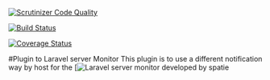 [![Scrutinizer Code Quality](https://scrutinizer-ci.com/g/thecodingmachine/laravel-server-monitor-plugin-notification-by-host/badges/quality-score.png?b=master)](https://scrutinizer-ci.com/g/thecodingmachine/laravel-server-monitor-plugin-notification-by-host/?branch=master)

[![Build Status](https://travis-ci.org/thecodingmachine/laravel-server-monitor-plugin-notification-by-host.svg?branch=master)](https://travis-ci.org/thecodingmachine/laravel-server-monitor-plugin-notification-by-host)

[![Coverage Status](https://coveralls.io/repos/github/thecodingmachine/laravel-server-monitor-plugin-notification-by-host/badge.svg?branch=master)](https://coveralls.io/github/thecodingmachine/laravel-server-monitor-plugin-notification-by-host?branch=master)

#Plugin to Laravel server Monitor
This plugin is to use a different notification way by host for the [![Laravel server monitor](https://github.com/spatie/laravel-server-monitor) developed by spatie

